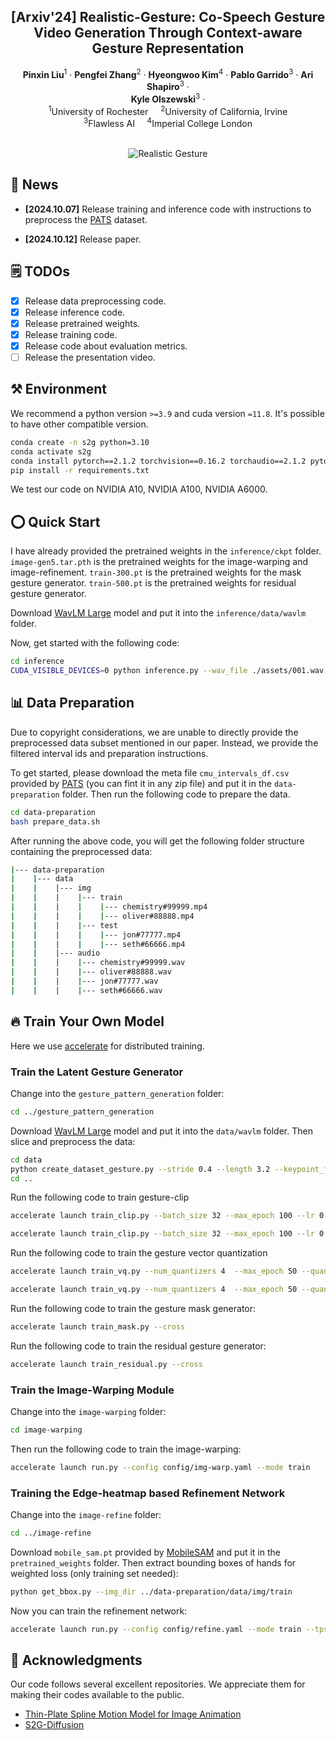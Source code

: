 <p align="center">

  <h2 align="center">[Arxiv'24] Realistic-Gesture: Co-Speech Gesture Video Generation Through Context-aware Gesture Representation </h2>
  <p align="center">
    <strong>Pinxin Liu</strong></a><sup>1</sup>
    · 
    <strong>Pengfei Zhang</strong></a><sup>2</sup>
    · 
    <strong>Hyeongwoo Kim</strong></a><sup>4</sup>
    ·
    <strong>Pablo Garrido</strong></a><sup>3</sup>
    ·
    <strong>Ari Shapiro</strong></a><sup>3</sup>
    ·
    <br><strong>Kyle Olszewski</strong></a><sup>3</sup>
    ·  
    <br>
    <sup>1</sup>University of Rochester  &nbsp;&nbsp;&nbsp; <sup>2</sup>University of California, Irvine
    <br>
    <sup>3</sup>Flawless AI   &nbsp;&nbsp;&nbsp; <sup>4</sup>Imperial College London
    <br>
    </br>

  </p>
    </p>
<div align="center">
  <img src="./assets/teaser.jpg" alt="Realistic Gesture"></a>
</div>

## 📣 News
* **[2024.10.07]** Release training and inference code with instructions to preprocess the [PATS](https://chahuja.com/pats/download.html) dataset.

* **[2024.10.12]** Release paper.

## 🗒 TODOs
- [x] Release data preprocessing code.
- [x] Release inference code.
- [x] Release pretrained weights.
- [x] Release training code.
- [x] Release code about evaluation metrics.
- [ ] Release the presentation video.

## ⚒️ Environment
We recommend a python version ```>=3.9``` and cuda version ```=11.8```. It's possible to have other compatible version.

```bash
conda create -n s2g python=3.10
conda activate s2g
conda install pytorch==2.1.2 torchvision==0.16.2 torchaudio==2.1.2 pytorch-cuda=11.8 -c pytorch -c nvidia
pip install -r requirements.txt
```

We test our code on NVIDIA A10, NVIDIA A100, NVIDIA A6000.

## ⭕ Quick Start
I have already provided the pretrained weights in the ```inference/ckpt``` folder. 
```image-gen5.tar.pth``` is the pretrained weights for the image-warping and image-refinement. 
```train-300.pt``` is the pretrained weights for the mask gesture generator. ```train-500.pt``` is the pretrained weights for residual gesture generator.

Download [WavLM Large](https://github.com/microsoft/unilm/tree/master/wavlm) model and put it into the ```inference/data/wavlm``` folder.

Now, get started with the following code:

```bash
cd inference
CUDA_VISIBLE_DEVICES=0 python inference.py --wav_file ./assets/001.wav --init_frame ./assets/001.png
```

## 📊 Data Preparation
Due to copyright considerations, we are unable to directly provide the preprocessed data subset mentioned in our paper. Instead, we provide the filtered interval ids and preparation instructions. 

To get started, please download the meta file ```cmu_intervals_df.csv``` provided by [PATS](https://chahuja.com/pats/download.html) (you can fint it in any zip file) and put it in the ```data-preparation``` folder. Then run the following code to prepare the data.

```bash
cd data-preparation
bash prepare_data.sh
```
After running the above code, you will get the following folder structure containing the preprocessed data:

```bash
|--- data-preparation
|    |--- data
|    |    |--- img
|    |    |    |--- train
|    |    |    |    |--- chemistry#99999.mp4
|    |    |    |    |--- oliver#88888.mp4
|    |    |    |--- test
|    |    |    |    |--- jon#77777.mp4
|    |    |    |    |--- seth#66666.mp4
|    |    |--- audio
|    |    |    |--- chemistry#99999.wav
|    |    |    |--- oliver#88888.wav
|    |    |    |--- jon#77777.wav
|    |    |    |--- seth#66666.wav
```

## 🔥 Train Your Own Model
Here we use [accelerate](https://github.com/huggingface/accelerate) for distributed training.



### Train the Latent Gesture Generator
Change into the ```gesture_pattern_generation``` folder:

```bash
cd ../gesture_pattern_generation
```

Download [WavLM Large](https://github.com/microsoft/unilm/tree/master/wavlm) model and put it into the ```data/wavlm``` folder.
Then slice and preprocess the data:

```bash
cd data 
python create_dataset_gesture.py --stride 0.4 --length 3.2 --keypoint_folder ../../stage1/feature --wav_folder ../../data-preparation/data/audio --extract-baseline --extract-wavlm
cd ..
```
Run the following code to train gesture-clip

```bash
accelerate launch train_clip.py --batch_size 32 --max_epoch 100 --lr 0.0001 --gamma 0.05 --feature_name face

accelerate launch train_clip.py --batch_size 32 --max_epoch 100 --lr 0.0001 --gamma 0.05 --feature_name body
```

Run the following code to train the gesture vector quantization
  
```bash
accelerate launch train_vq.py --num_quantizers 4  --max_epoch 50 --quantize_dropout_prob 0.2 --gamma 0.05 --feature_name face

accelerate launch train_vq.py --num_quantizers 4  --max_epoch 50 --quantize_dropout_prob 0.2 --gamma 0.05 --feature_name body
```

Run the following code to train the gesture mask generator:

```bash
accelerate launch train_mask.py --cross
```

Run the following code to train the residual gesture generator:

```bash
accelerate launch train_residual.py --cross
```


### Train the Image-Warping Module
Change into the ```image-warping``` folder:

```bash
cd image-warping
```

Then run the following code to train the image-warping:

```bash 
accelerate launch run.py --config config/img-warp.yaml --mode train
```


### Training the Edge-heatmap based Refinement Network
Change into the ```image-refine``` folder:

```bash
cd ../image-refine
```

Download ```mobile_sam.pt``` provided by [MobileSAM](https://github.com/ChaoningZhang/MobileSAM) and put it in the ```pretrained_weights``` folder. Then extract bounding boxes of hands for weighted loss (only training set needed):
  
```bash
python get_bbox.py --img_dir ../data-preparation/data/img/train
```

Now you can train the refinement network:

```bash
accelerate launch run.py --config config/refine.yaml --mode train --tps_checkpoint ../stage1/log/stage1.pth.tar
```


## 🙏 Acknowledgments

Our code follows several excellent repositories. We appreciate them for making their codes available to the public.
* [Thin-Plate Spline Motion Model for Image Animation](https://github.com/yoyo-nb/Thin-Plate-Spline-Motion-Model)
* [S2G-Diffusion](https://github.com/thuhcsi/S2G-MDDiffusion)

